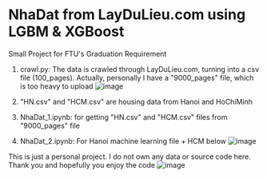 # NhaDat from LayDuLieu.com using LGBM & XGBoost
Small Project for FTU's Graduation Requirement

1. crawl.py: The data is crawled through LayDuLieu.com, turning into a csv file (100_pages). Actually, personally I have a "9000_pages" file, which is too heavy to upload
![image](https://user-images.githubusercontent.com/62114168/121917658-8876b400-cd5f-11eb-8714-6865795b5fcb.png)

2. "HN.csv" and "HCM.csv" are housing data from Hanoi and HoChiMinh

3. NhaDat_1.ipynb: for getting "HN.csv" and "HCM.csv" files from "9000_pages" file

4. NhaDat_2.ipynb: For Hanoi machine learning file + HCM below
![image](https://user-images.githubusercontent.com/62114168/121918067-e73c2d80-cd5f-11eb-8481-2d52d6d2dd57.png)

This is just a personal project. I do not own any data or source code here.
Thank you and hopefully you enjoy the code
![image](https://user-images.githubusercontent.com/62114168/121918328-27031500-cd60-11eb-93f7-2a5b9fb3b365.png)
